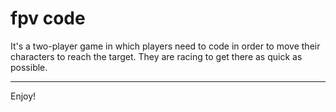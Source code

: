 # fpv code
It's a two-player game in which players need to code in order to move their characters to reach the target. They are racing to get there as quick as possible.

---
Enjoy! 
